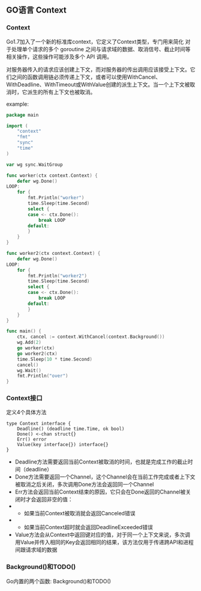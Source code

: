 ## GO语言 Context

### Context

Go1.7加入了一个新的标准库context，它定义了Context类型，专门用来简化 对于处理单个请求的多个 goroutine 之间与请求域的数据、取消信号、截止时间等相关操作，这些操作可能涉及多个 API 调用。

对服务器传入的请求应该创建上下文，而对服务器的传出调用应该接受上下文。它们之间的函数调用链必须传递上下文，或者可以使用WithCancel、WithDeadline、WithTimeout或WithValue创建的派生上下文。当一个上下文被取消时，它派生的所有上下文也被取消。

example:
```go
package main

import (
	"context"
	"fmt"
	"sync"
	"time"
)

var wg sync.WaitGroup

func worker(ctx context.Context) {
	defer wg.Done()
LOOP:
	for {
		fmt.Println("worker")
		time.Sleep(time.Second)
		select {
		case <- ctx.Done():
			break LOOP
		default:
		}
	}
}

func worker2(ctx context.Context) {
	defer wg.Done()
LOOP:
	for {
		fmt.Println("worker2")
		time.Sleep(time.Second)
		select {
		case <- ctx.Done():
			break LOOP
		default:
		}
	}
}

func main() {
	ctx, cancel := context.WithCancel(context.Background())
	wg.Add(2)
	go worker(ctx)
	go worker2(ctx)
	time.Sleep(10 * time.Second)
	cancel()
	wg.Wait()
	fmt.Println("over")
}
```

### Context接口

定义4个具体方法

```
type Context interface {
    Deadline() (deadline time.Time, ok bool)
    Done() <-chan struct{}
    Err() error
    Value(key interface{}) interface{}
}
```

- Deadline方法需要返回当前Context被取消的时间，也就是完成工作的截止时间（deadline）
- Done方法需要返回一个Channel，这个Channel会在当前工作完成或者上下文被取消之后关闭，多次调用Done方法会返回同一个Channel
- Err方法会返回当前Context结束的原因，它只会在Done返回的Channel被关闭时才会返回非空的值：
- - 如果当前Context被取消就会返回Canceled错误
- - 如果当前Context超时就会返回DeadlineExceeded错误
- Value方法会从Context中返回键对应的值，对于同一个上下文来说，多次调用Value并传入相同的Key会返回相同的结果，该方法仅用于传递跨API和进程间跟请求域的数据

### Background()和TODO()

Go内置的两个函数: Background()和TODO()

